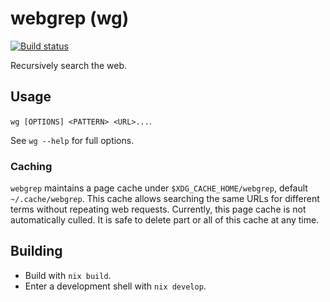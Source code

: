 # webgrep (wg)

[![Build status](https://github.com/JustinLovinger/webgrep/workflows/build/badge.svg)](https://github.com/JustinLovinger/webgrep/actions)

Recursively search the web.

## Usage

`wg [OPTIONS] <PATTERN> <URL>...`.

See `wg --help` for full options.

### Caching

`webgrep` maintains a page cache
under `$XDG_CACHE_HOME/webgrep`,
default `~/.cache/webgrep`.
This cache allows searching the same URLs
for different terms
without repeating web requests.
Currently,
this page cache is not automatically culled.
It is safe to delete part or all of this cache
at any time.

## Building

- Build with `nix build`.
- Enter a development shell with `nix develop`.
